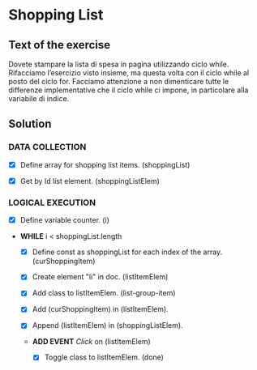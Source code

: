 # Shopping List

## Text of the exercise
Dovete stampare la lista di spesa in pagina utilizzando ciclo while.
Rifacciamo l’esercizio visto insieme, ma questa volta con il ciclo while al posto del ciclo for. Facciamo attenzione a non dimenticare tutte le differenze implementative che il ciclo while ci impone, in particolare alla variabile di indice.

## Solution

### DATA COLLECTION

- [x] Define array for shopping list items. (shoppingList)

- [x] Get by Id list element. (shoppingListElem)

### LOGICAL EXECUTION

- [x] Define variable counter. (i)

- **WHILE** i < shoppingList.length

    - [x] Define const as shoppingList for each index of the array. (curShoppingItem)

    - [x] Create element "li" in doc. (listItemElem)

    - [x] Add class to listItemElem. (list-group-item)

    - [x] Add (curShoppingItem) in (listItemElem).

    - [x] Append (listItemElem) in (shoppingListElem).

    - **ADD EVENT** *Click* on (listItemElem)

        - [x] Toggle class to listItemElem. (done)